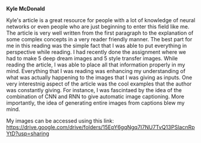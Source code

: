 **Kyle McDonald**

Kyle's article is a great resource for people with a lot of knowledge of neural networks or even people who are just beginning to enter this field like me. The article is very well written from the first paragraph to the explanation of some complex concepts in a very reader friendly manner. 
The best part for me in this reading was the simple fact that I was able to put everything in perspective while reading. I had recently done the assignment where we had to make 5 deep dream images and 5 style transfer images. While reading the article, I was able to place all that information properly in my mind. Everything that I was reading was enhancing my understanding of what was actually happening to the images that I was giving as inputs. 
One very interestnig aspect of the article was the cool examples that the author was constantly giving. For instance, I was fascintaed by the idea of the combination of CNN and RNN to give automatic image captioning. More importantly, the idea of generating entire images from captions blew my mind. 


My images can be accessed using this link: https://drive.google.com/drive/folders/15EpY6gqNgq7I7NU7TvQ13PSlacnRpYtD?usp=sharing
